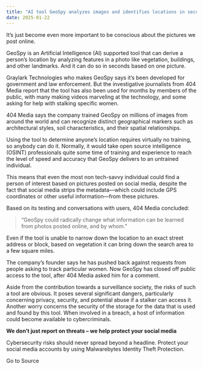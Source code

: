 ```yaml
---
title: "AI tool GeoSpy analyzes images and identifies locations in seconds"
date: 2025-01-22
---
```


It’s just become even more important to be conscious about the pictures we post online.

GeoSpy is an Artificial Intelligence (AI) supported tool that can derive a person’s location by analyzing features in a photo like vegetation, buildings, and other landmarks. And it can do so in seconds based on one picture.

Graylark Technologies who makes GeoSpy says it’s been developed for government and law enforcement. But the investigative journalists from 404 Media report that the tool has also been used for months by members of the public, with many making videos marveling at the technology, and some asking for help with stalking specific women.

404 Media says the company trained GeoSpy on millions of images from around the world and can recognize distinct geographical markers such as architectural styles, soil characteristics, and their spatial relationships.

Using the tool to determine anyone’s location requires virtually no training, so anybody can do it. Normally, it would take open source intelligence (OSINT) professionals quite some time of training and experience to reach the level of speed and accuracy that GeoSpy delivers to an untrained individual.

This means that even the most non tech-savvy individual could find a person of interest based on pictures posted on social media, despite the fact that social media strips the metadata—which could include GPS coordinates or other useful information—from these pictures.

Based on its testing and conversations with users, 404 Media concluded:

> “GeoSpy could radically change what information can be learned from photos posted online, and by whom.”

Even if the tool is unable to narrow down the location to an exact street address or block, based on vegetation it can bring down the search area to a few square miles.

The company’s founder says he has pushed back against requests from people asking to track particular women. Now GeoSpy has closed off public access to the tool, after 404 Media asked him for a comment.

Aside from the contribution towards a surveillance society, the risks of such a tool are obvious. It poses several significant dangers, particularly concerning privacy, security, and potential abuse if a stalker can access it. Another worry concerns the security of the storage for the data that is used and found by this tool. When involved in a breach, a host of information could become available to cybercriminals.

**We don’t just report on threats – we help protect your social media**

Cybersecurity risks should never spread beyond a headline. Protect your social media accounts by using Malwarebytes Identity Theft Protection.

Go to Source
